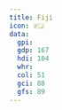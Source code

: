 ```yaml
---
title: Fiji
icon: 🇫🇯
data:
  gpi:
  gdp: 167
  hdi: 104
  whr:
  col: 51
  gci: 88
  gfs: 89
---
```



